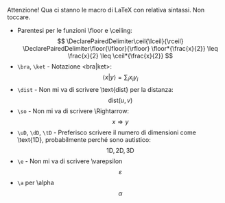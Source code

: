 
Attenzione! Qua ci stanno le macro di LaTeX con relativa sintassi. Non toccare.

- Parentesi per le funzioni \floor e \ceiling:$$
\DeclarePairedDelimiter\ceil{\lceil}{\rceil}
\DeclarePairedDelimiter\floor{\lfloor}{\rfloor}
    \floor*{\frac{x}{2}} \leq \frac{x}{2} \leq \ceil*{\frac{x}{2}}
$$
- `\bra`, `\ket` - Notazione <bra|ket>:$$\newcommand{\bra}{\langle}\newcommand{\ket}{\rangle}\bra x|y\ket = \sum_ix_iy_i$$
- `\dist` - Non mi va di scrivere \text{dist} per la distanza:$$\newcommand{\dist}{\text{dist}}\dist(u,v)$$
- `\so` - Non mi va di scrivere \Rightarrow:$$\newcommand{\so}{\Rightarrow}x\so y$$
- `\uD`, `\dD`, `\tD` - Preferisco scrivere il numero di dimensioni come \text{1D}, probabilmente perché sono autistico:$$\newcommand{\uD}{\text{1D}}\newcommand{\dD}{\text{2D}}\newcommand{\tD}{\text{3D}}\uD,\,\dD,\,\tD$$
- `\e` - Non mi va di scrivere \varepsilon$$\newcommand{\e}{\varepsilon}\e$$
- `\a` per \alpha $$\newcommand{\a}{\alpha}\a$$
